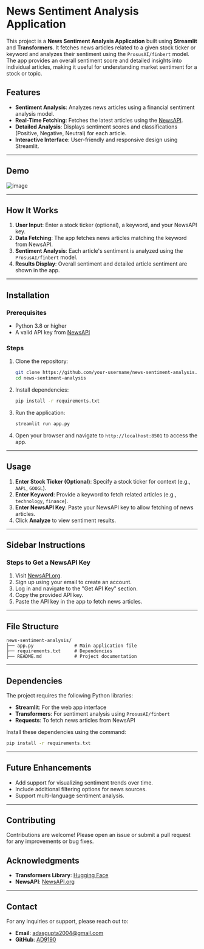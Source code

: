 # News Sentiment Analysis Application

This project is a **News Sentiment Analysis Application** built using **Streamlit** and **Transformers**. It fetches news articles related to a given stock ticker or keyword and analyzes their sentiment using the `ProsusAI/finbert` model. The app provides an overall sentiment score and detailed insights into individual articles, making it useful for understanding market sentiment for a stock or topic.

## Features

- **Sentiment Analysis**: Analyzes news articles using a financial sentiment analysis model.
- **Real-Time Fetching**: Fetches the latest articles using the [NewsAPI](https://newsapi.org/).
- **Detailed Analysis**: Displays sentiment scores and classifications (Positive, Negative, Neutral) for each article.
- **Interactive Interface**: User-friendly and responsive design using Streamlit.

---

## Demo

![image](https://github.com/user-attachments/assets/327766d0-c40b-4f82-a14d-27890148d738)


---

## How It Works

1. **User Input**: Enter a stock ticker (optional), a keyword, and your NewsAPI key.
2. **Data Fetching**: The app fetches news articles matching the keyword from NewsAPI.
3. **Sentiment Analysis**: Each article's sentiment is analyzed using the `ProsusAI/finbert` model.
4. **Results Display**: Overall sentiment and detailed article sentiment are shown in the app.

---

## Installation

### Prerequisites

- Python 3.8 or higher
- A valid API key from [NewsAPI](https://newsapi.org/)

### Steps

1. Clone the repository:
   ```bash
   git clone https://github.com/your-username/news-sentiment-analysis.git
   cd news-sentiment-analysis
   ```
2. Install dependencies:
   ```bash
   pip install -r requirements.txt
   ```
3. Run the application:
   ```bash
   streamlit run app.py
   ```
4. Open your browser and navigate to `http://localhost:8501` to access the app.

---

## Usage

1. **Enter Stock Ticker (Optional)**: Specify a stock ticker for context (e.g., `AAPL`, `GOOGL`).
2. **Enter Keyword**: Provide a keyword to fetch related articles (e.g., `technology`, `finance`).
3. **Enter NewsAPI Key**: Paste your NewsAPI key to allow fetching of news articles.
4. Click **Analyze** to view sentiment results.

---

## Sidebar Instructions

### Steps to Get a NewsAPI Key

1. Visit [NewsAPI.org](https://newsapi.org).
2. Sign up using your email to create an account.
3. Log in and navigate to the "Get API Key" section.
4. Copy the provided API key.
5. Paste the API key in the app to fetch news articles.

---

## File Structure

```
news-sentiment-analysis/
├── app.py               # Main application file
├── requirements.txt     # Dependencies
├── README.md            # Project documentation
```

---

## Dependencies

The project requires the following Python libraries:

- **Streamlit**: For the web app interface
- **Transformers**: For sentiment analysis using `ProsusAI/finbert`
- **Requests**: To fetch news articles from NewsAPI

Install these dependencies using the command:
```bash
pip install -r requirements.txt
```

---

## Future Enhancements

- Add support for visualizing sentiment trends over time.
- Include additional filtering options for news sources.
- Support multi-language sentiment analysis.

---

## Contributing

Contributions are welcome! Please open an issue or submit a pull request for any improvements or bug fixes.


## Acknowledgments

- **Transformers Library**: [Hugging Face](https://huggingface.co/)
- **NewsAPI**: [NewsAPI.org](https://newsapi.org/)

---

## Contact

For any inquiries or support, please reach out to:

- **Email**: adasgupta2004@gmail.com
- **GitHub**: [AD9190](https://github.com/AD9190)

